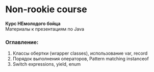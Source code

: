 # Non-rookie course
**Курс НЕмолодого бойца**<br/>
Материалы к презентациям по Java <br/>

### Оглавление:
1. Классы обертки (wrapper classes), использование var, record
2. Порядок выполнения операторов, Pattern matching instanceof
3. Switch expressions, yield, enum